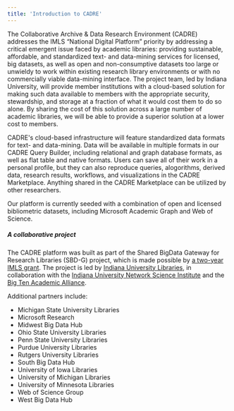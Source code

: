 ```yaml
---
title: 'Introduction to CADRE'
---
```


The Collaborative Archive & Data Research Environment (CADRE) addresses the IMLS “National Digital Platform” priority by addressing a critical emergent issue faced by academic libraries: providing sustainable, affordable, and standardized text- and data-mining services for licensed, big datasets, as well as open and non-consumptive datasets too large or unwieldy to work within existing research library environments or with no commercially viable data-mining interface. The project team, led by Indiana University, will provide member institutions with a cloud-based solution for making such data available to members with the appropriate security, stewardship, and storage at a fraction of what it would cost them to do so alone. By sharing the cost of this solution across a large number of academic libraries, we will be able to provide a superior solution at a lower cost to members. 

CADRE's cloud-based infrastructure will feature standardized data formats for text- and data-mining. Data will be available in multiple formats in our CADRE Query Builder, including relational and graph database formats, as well as flat table and native formats. Users can save all of their work in a personal profile, but they can also reproduce queries, alogorithms, derived data, research results, workflows, and visualizations in the CADRE Marketplace. Anything shared in the CADRE Marketplace can be utilized by other researchers.

Our platform is currently seeded with a combination of open and licensed bibliometric datasets, including Microsoft Academic Graph and Web of Science.

##### A collaborative project #####
The CADRE platform was built as part of the Shared BigData Gateway for Research Libraries (SBD-G) project, which is made possible by [a two-year IMLS grant](https://www.imls.gov/grants/awarded/lg-70-18-0202-18). The project is led by [Indiana University Libraries](https://libraries.indiana.edu/), in collaboration with the [Indiana University Network Science Institute](https://iuni.iu.edu/) and the [Big Ten Academic Alliance](http://www.btaa.org/).

Additional partners include:
* Michigan State University Libraries
* Microsoft Research 
* Midwest Big Data Hub
* Ohio State University Libraries
* Penn State University Libraries
* Purdue University Libraries
* Rutgers University Libraries
* South Big Data Hub
* University of Iowa Libraries
* University of Michigan Libraries
* University of Minnesota Libraries
* Web of Science Group
* West Big Data Hub